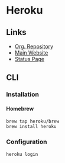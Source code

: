 # Heroku

## Links

- [Org. Repository](https://github.com/heroku)
- [Main Website](https://heroku.com)
- [Status Page](https://status.heroku.com)

## CLI

### Installation

#### Homebrew

```sh
brew tap heroku/brew
brew install heroku
```

### Configuration

```sh
heroku login
```

<!-- ### Usage

```sh
#
heroku restart --app APP

# Reset
heroku pg:reset DATABASE --app APP
heroku run rake db:migrate --app APP
heroku run console --app APP

#
heroku run rake db:seed --app APP

#
heroku pg:psql --app APP < ./database.sql

# Logs
heroku logs --tail --app APP

#
cat << EOF > ./Procfile
# ...
EOF
``` -->

